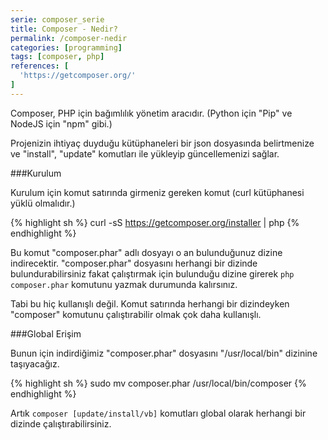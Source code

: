 ```yaml
---
serie: composer_serie
title: Composer - Nedir?
permalink: /composer-nedir
categories: [programming]
tags: [composer, php]
references: [
  'https://getcomposer.org/'
]
---
```


Composer, PHP için bağımlılık yönetim aracıdır. (Python için "Pip" ve NodeJS için "npm" gibi.)

Projenizin ihtiyaç duyduğu kütüphaneleri bir json dosyasında belirtmenize ve "install", "update" komutları ile yükleyip güncellemenizi sağlar.

###Kurulum

Kurulum için komut satırında girmeniz gereken komut (curl kütüphanesi yüklü olmalıdır.)

{% highlight sh %}
curl -sS https://getcomposer.org/installer | php
{% endhighlight %}

Bu komut "composer.phar" adlı dosyayı o an bulunduğunuz dizine indirecektir. "composer.phar" dosyasını herhangi bir dizinde bulundurabilirsiniz fakat çalıştırmak için bulunduğu dizine girerek `php composer.phar` komutunu yazmak durumunda kalırsınız.

Tabi bu hiç kullanışlı değil. Komut satırında herhangi bir dizindeyken "composer" komutunu çalıştırabilir olmak çok daha kullanışlı.

###Global Erişim

Bunun için indirdiğimiz "composer.phar" dosyasını "/usr/local/bin" dizinine taşıyacağız.

{% highlight sh %}
sudo mv composer.phar /usr/local/bin/composer
{% endhighlight %}

Artık `composer [update/install/vb]` komutları global olarak herhangi bir dizinde çalıştırabilirsiniz.

